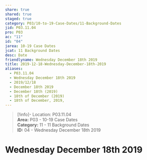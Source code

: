 ```yaml
---  
share: true  
shared: true  
staged: true  
category: P03/10-to-19-Case-Dates/11-Background-Dates  
jid: P03.11.04  
pro: P03  
ac: "11"  
id: "04"  
jarea: 10-19 Case Dates  
jcat: 11 Background Dates  
desc: Date  
friendlyname: Wednesday December 18th 2019  
title: 2019-12-18-Wednesday-December-18th-2019  
aliases:  
  - P03.11.04  
  - Wednesday December 18th 2019  
  - 2019/12/18  
  - December 18th 2019  
  - December 18th (2019)  
  - 18th of December (2019)  
  - 18th of December, 2019,  
---  
```

  
>[!info]- Location: P03.11.04  
>**Area:** P03 - 10-19 Case Dates  
>**Category:** 11 - 11 Background Dates  
>**ID:** 04 - Wednesday December 18th 2019  
  
# Wednesday December 18th 2019  

